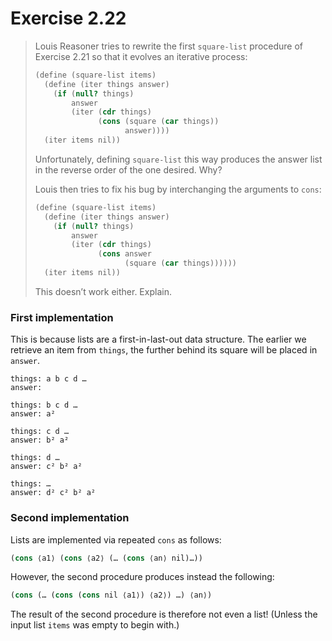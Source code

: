 # Exercise 2.22

> Louis Reasoner tries to rewrite the first `square-list` procedure of Exercise 2.21 so that it evolves an iterative process:
> ```scheme
> (define (square-list items)
>   (define (iter things answer)
>     (if (null? things)
>         answer
>         (iter (cdr things)
>               (cons (square (car things))
>                     answer))))
>   (iter items nil))
> ```
> Unfortunately, defining `square-list` this way produces the answer list in the reverse order of the one desired.
> Why?
>
> Louis then tries to fix his bug by interchanging the arguments to `cons`:
> ```scheme
> (define (square-list items)
>   (define (iter things answer)
>     (if (null? things)
>         answer
>         (iter (cdr things)
>               (cons answer
>                     (square (car things))))))
>   (iter items nil))
> ```
> This doesn’t work either.
> Explain.



### First implementation

This is because lists are a first-in-last-out data structure.
The earlier we retrieve an item from `things`, the further behind its square will be placed in `answer`.

```text
things: a b c d …
answer:

things: b c d …
answer: a²

things: c d …
answer: b² a²

things: d …
answer: c² b² a²

things: …
answer: d² c² b² a²
```



### Second implementation

Lists are implemented via repeated `cons` as follows:
```scheme
(cons ⟨a1⟩ (cons ⟨a2⟩ (… (cons ⟨an⟩ nil)…))
```
However, the second procedure produces instead the following:
```scheme
(cons (… (cons (cons nil ⟨a1⟩) ⟨a2⟩) …) ⟨an⟩)
```
The result of the second procedure is therefore not even a list!
(Unless the input list `items` was empty to begin with.)
